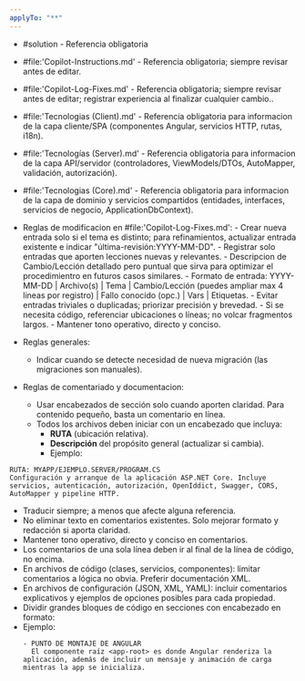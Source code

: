 ```yaml
---
applyTo: "**"
---
```


- #solution - Referencia obligatoria
- #file:'Copilot-Instructions.md' - Referencia obligatoria; siempre revisar antes de editar.
- #file:'Copilot-Log-Fixes.md' - Referencia obligatoria; siempre revisar antes de editar; registrar experiencia al finalizar cualquier cambio..
- #file:'Tecnologias (Client).md' - Referencia obligatoria para informacion de la capa cliente/SPA (componentes Angular, servicios HTTP, rutas, i18n).
- #file:'Tecnologías (Server).md' - Referencia obligatoria para informacion de la capa API/servidor (controladores, ViewModels/DTOs, AutoMapper, validación, autorización).
- #file:'Tecnologias (Core).md' - Referencia obligatoria para informacion de la capa de dominio y servicios compartidos (entidades, interfaces, servicios de negocio, ApplicationDbContext).

- Reglas de modificacion en #file:'Copilot-Log-Fixes.md': 
        - Crear nueva entrada solo si el tema es distinto; para refinamientos, actualizar entrada existente e indicar "última-revisión:YYYY-MM-DD".
        - Registrar solo entradas que aporten lecciones nuevas y relevantes.
        - Descripcion de  Cambio/Lección detallado pero puntual que sirva para optimizar el procedimientro en futuros casos similares.
        - Formato de entrada: YYYY-MM-DD | Archivo(s) | Tema | Cambio/Lección (puedes ampliar max 4 lineas por registro) | Fallo conocido (opc.) | Vars | Etiquetas.
        - Evitar entradas triviales o duplicadas; priorizar precisión y brevedad. 
        - Si se necesita código, referenciar ubicaciones o líneas; no volcar fragmentos largos.
        - Mantener tono operativo, directo y conciso.

- Reglas generales:
    - Indicar cuando se detecte necesidad de nueva migración (las migraciones son manuales).

- Reglas de comentariado y documentacion:
    - Usar encabezados de sección solo cuando aporten claridad. Para contenido pequeño, basta un comentario en línea. 
    - Todos los archivos deben iniciar con un encabezado que incluya:
        - **RUTA** (ubicación relativa).
        - **Descripción** del propósito general (actualizar si cambia).
        - Ejemplo:
```
RUTA: MYAPP/EJEMPLO.SERVER/PROGRAM.CS
Configuración y arranque de la aplicación ASP.NET Core. Incluye servicios, autenticación, autorización, OpenIddict, Swagger, CORS, AutoMapper y pipeline HTTP.
```
- Traducir siempre; a menos que afecte alguna referencia.
- No eliminar texto en comentarios existentes. Solo mejorar formato y redacción si aporta claridad.
- Mantener tono operativo, directo y conciso en comentarios.
- Los comentarios de una sola línea deben ir al final de la línea de código, no encima.
- En archivos de código (clases, servicios, componentes): limitar comentarios a lógica no obvia. Preferir documentación XML.
- En archivos de configuración (JSON, XML, YAML): incluir comentarios explicativos y ejemplos de opciones posibles para cada propiedad.
- Dividir grandes bloques de código en secciones con encabezado en formato:
- Ejemplo:
  ```
  - PUNTO DE MONTAJE DE ANGULAR
    El componente raíz <app-root> es donde Angular renderiza la aplicación, además de incluir un mensaje y animación de carga mientras la app se inicializa.
  ```
